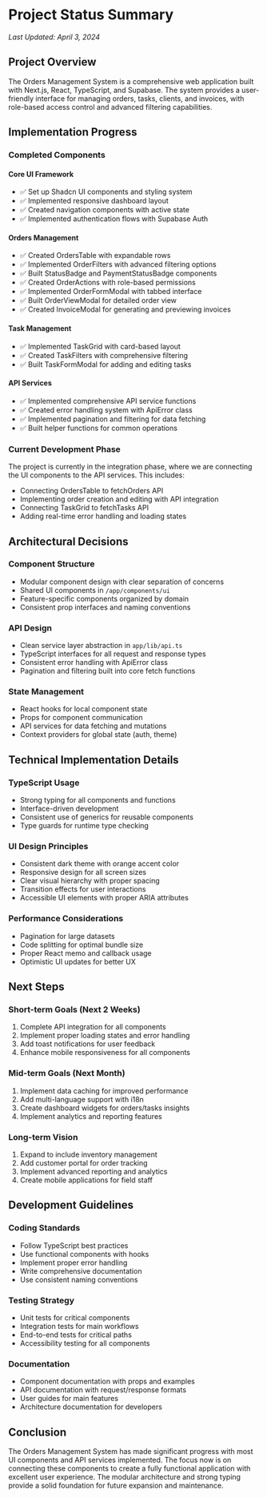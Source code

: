 # Project Status Summary

*Last Updated: April 3, 2024*

## Project Overview

The Orders Management System is a comprehensive web application built with Next.js, React, TypeScript, and Supabase. The system provides a user-friendly interface for managing orders, tasks, clients, and invoices, with role-based access control and advanced filtering capabilities.

## Implementation Progress

### Completed Components

#### Core UI Framework
- ✅ Set up Shadcn UI components and styling system
- ✅ Implemented responsive dashboard layout
- ✅ Created navigation components with active state
- ✅ Implemented authentication flows with Supabase Auth

#### Orders Management
- ✅ Created OrdersTable with expandable rows
- ✅ Implemented OrderFilters with advanced filtering options
- ✅ Built StatusBadge and PaymentStatusBadge components
- ✅ Created OrderActions with role-based permissions
- ✅ Implemented OrderFormModal with tabbed interface
- ✅ Built OrderViewModal for detailed order view
- ✅ Created InvoiceModal for generating and previewing invoices

#### Task Management
- ✅ Implemented TaskGrid with card-based layout
- ✅ Created TaskFilters with comprehensive filtering
- ✅ Built TaskFormModal for adding and editing tasks

#### API Services
- ✅ Implemented comprehensive API service functions
- ✅ Created error handling system with ApiError class
- ✅ Implemented pagination and filtering for data fetching
- ✅ Built helper functions for common operations

### Current Development Phase

The project is currently in the integration phase, where we are connecting the UI components to the API services. This includes:

- Connecting OrdersTable to fetchOrders API
- Implementing order creation and editing with API integration
- Connecting TaskGrid to fetchTasks API
- Adding real-time error handling and loading states

## Architectural Decisions

### Component Structure
- Modular component design with clear separation of concerns
- Shared UI components in `/app/components/ui`
- Feature-specific components organized by domain
- Consistent prop interfaces and naming conventions

### API Design
- Clean service layer abstraction in `app/lib/api.ts`
- TypeScript interfaces for all request and response types
- Consistent error handling with ApiError class
- Pagination and filtering built into core fetch functions

### State Management
- React hooks for local component state
- Props for component communication
- API services for data fetching and mutations
- Context providers for global state (auth, theme)

## Technical Implementation Details

### TypeScript Usage
- Strong typing for all components and functions
- Interface-driven development
- Consistent use of generics for reusable components
- Type guards for runtime type checking

### UI Design Principles
- Consistent dark theme with orange accent color
- Responsive design for all screen sizes
- Clear visual hierarchy with proper spacing
- Transition effects for user interactions
- Accessible UI elements with proper ARIA attributes

### Performance Considerations
- Pagination for large datasets
- Code splitting for optimal bundle size
- Proper React memo and callback usage
- Optimistic UI updates for better UX

## Next Steps

### Short-term Goals (Next 2 Weeks)
1. Complete API integration for all components
2. Implement proper loading states and error handling
3. Add toast notifications for user feedback
4. Enhance mobile responsiveness for all components

### Mid-term Goals (Next Month)
1. Implement data caching for improved performance
2. Add multi-language support with i18n
3. Create dashboard widgets for orders/tasks insights
4. Implement analytics and reporting features

### Long-term Vision
1. Expand to include inventory management
2. Add customer portal for order tracking
3. Implement advanced reporting and analytics
4. Create mobile applications for field staff

## Development Guidelines

### Coding Standards
- Follow TypeScript best practices
- Use functional components with hooks
- Implement proper error handling
- Write comprehensive documentation
- Use consistent naming conventions

### Testing Strategy
- Unit tests for critical components
- Integration tests for main workflows
- End-to-end tests for critical paths
- Accessibility testing for all components

### Documentation
- Component documentation with props and examples
- API documentation with request/response formats
- User guides for main features
- Architecture documentation for developers

## Conclusion

The Orders Management System has made significant progress with most UI components and API services implemented. The focus now is on connecting these components to create a fully functional application with excellent user experience. The modular architecture and strong typing provide a solid foundation for future expansion and maintenance. 